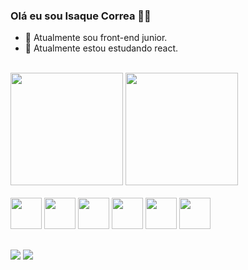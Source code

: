 ### Olá eu sou Isaque Correa 🐱‍👤



- 💼 Atualmente sou front-end junior.
- 📖 Atualmente estou estudando react.
<br>
<div>
 <img height="180em" src="https://github-readme-stats.vercel.app/api?username=Isaque-correa&show_icons=true&theme=radical"/>
 <img height="180em" src="https://github-readme-stats.vercel.app/api/top-langs/?username=Isaque-correa&layout=compact&theme=radical"/>
</div>
<br>
<div>
  <a href="#"><img height="50px" width="50px" src="https://cdn.jsdelivr.net/gh/devicons/devicon/icons/html5/html5-plain-wordmark.svg" /></a>
  <a href="#"><img height ="50px" width="50px" src="https://cdn.jsdelivr.net/gh/devicons/devicon/icons/css3/css3-plain-wordmark.svg" /></a>
  <a href="#"><img height ="50px" width="50px" src="https://cdn.jsdelivr.net/gh/devicons/devicon/icons/sass/sass-original.svg" /></a>
  <a href="#"><img height ="50px" width="50px" src="https://cdn.jsdelivr.net/gh/devicons/devicon/icons/javascript/javascript-plain.svg" /></a>
  <a href="#"><img height ="50px" width="50px" src="https://cdn.jsdelivr.net/gh/devicons/devicon/icons/jquery/jquery-plain-wordmark.svg" /></a>
  <a href="#"><img height ="50px" width="50px" src="https://cdn.jsdelivr.net/gh/devicons/devicon/icons/react/react-original-wordmark.svg" /><a>
</div>

##
<div>
  <a href = "mailto:icorrea.developer@gmail.com"><img src="https://img.shields.io/badge/Gmail-D14836?style=for-the-badge&logo=gmail&logoColor=white"/></a>
  <a href = "https://www.linkedin.com/in/isaque-correa/"><img src="https://img.shields.io/badge/LinkedIn-0077B5?style=for-the-badge&logo=linkedin&logoColor=white"/></a>
</div>
